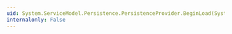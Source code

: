 ```yaml
---
uid: System.ServiceModel.Persistence.PersistenceProvider.BeginLoad(System.TimeSpan,System.AsyncCallback,System.Object)
internalonly: False
---
```


